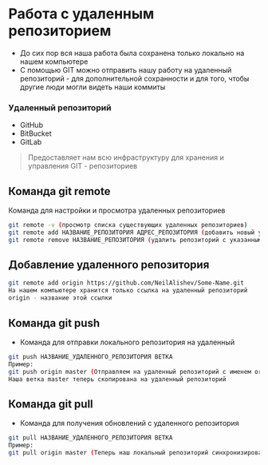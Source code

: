 # Работа с удаленным репозиторием
- До сих пор вся наша работа была сохранена только локально на нашем компьютере
- С помощью GIT можно отправить нашу работу на удаленный репозиторий - для дополнительной сохранности и для того, чтобы другие люди могли видеть наши коммиты

### Удаленный репозиторий
- GitHub
- BitBucket
- GitLab

> Предоставляет нам всю инфраструктуру для хранения и управления GIT - репозиториев

## Команда git remote
Команда для настройки и просмотра удаленных репозиториев
```sh
git remote -v (просмотр списка существующих удаленных репозиториев)
git remote add НАЗВАНИЕ_РЕПОЗИТОРИЯ АДРЕС_РЕПОЗИТОРИЯ (добавить новый удаленный репозиторий, который находится по указанному адресу. При этом, на нашем компьютере к удаленному репозиторию мы будем обращаться по его названию)
git remote remove НАЗВАНИЕ_РЕПОЗИТОРИЯ (удалить репозиторий с указанным названием). Например, если хотите сменить https на ssh.
```

## Добавление удаленного репозитория
```sh
git remote add origin https://github.com/NeilAlishev/Some-Name.git
На нашем компьютере хранится только ссылка на удаленный репозиторий
origin - название этой ссылки
```

## Команда git push
- Команда для отправки локального репозитория на удаленный
```sh
git push НАЗВАНИЕ_УДАЛЕННОГО_РЕПОЗИТОРИЯ ВЕТКА
Пример:
git push origin master (Отправляем на удаленный репозиторий с именем origin нашу ветку master)
Наша ветка master теперь скопирована на удаленный репозиторий
```

## Команда git pull
- Команда для получения обновлений с удаленного репозитория
```sh
git pull НАЗВАНИЕ_УДАЛЕННОГО_РЕПОЗИТОРИЯ ВЕТКА
Пример:
git pull origin master (Теперь наш локальный репозиторий синхронизирован с удаленным)
```